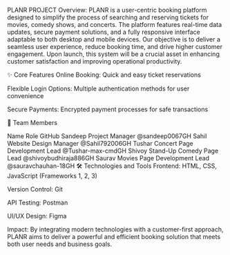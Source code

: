PLANR PROJECT
Overview:
PLANR is a user-centric booking platform designed to simplify the process of searching and reserving tickets for movies, comedy shows, and concerts. The platform features real-time data updates, secure payment solutions, and a fully responsive interface adaptable to both desktop and mobile devices.
Our objective is to deliver a seamless user experience, reduce booking time, and drive higher customer engagement. Upon launch, this system will be a crucial asset in enhancing customer satisfaction and improving operational productivity.

✨ Core Features
Online Booking: Quick and easy ticket reservations

Flexible Login Options: Multiple authentication methods for user convenience

Secure Payments: Encrypted payment processes for safe transactions

👥 Team Members

Name	Role	GitHub
Sandeep	Project Manager	@sandeep0067GH
Sahil	Website Design Manager	@Sahil792006GH
Tushar	Concert Page Development Lead	@Tushar-max-cmdGH
Shivoy	Stand-Up Comedy Page Lead	@shivoybudhiraja886GH
Saurav	Movies Page Development Lead	@sauravchauhan-18GH
🛠️ Technologies and Tools
Frontend: HTML, CSS, JavaScript (Frameworks 1, 2, 3)

Version Control: Git

API Testing: Postman

UI/UX Design: Figma

Impact:
By integrating modern technologies with a customer-first approach, PLANR aims to deliver a powerful and efficient booking solution that meets both user needs and business goals.
